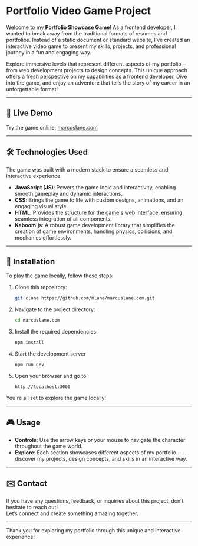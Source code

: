 # Portfolio Video Game Project

Welcome to my **Portfolio Showcase Game**! As a frontend developer, I wanted to break away from the traditional formats of resumes and portfolios. Instead of a static document or standard website, I’ve created an interactive video game to present my skills, projects, and professional journey in a fun and engaging way. 

Explore immersive levels that represent different aspects of my portfolio—from web development projects to design concepts. This unique approach offers a fresh perspective on my capabilities as a frontend developer. Dive into the game, and enjoy an adventure that tells the story of my career in an unforgettable format!

---

## 🌟 Live Demo

Try the game online: [marcuslane.com](https://marcuslane.com)

---

## 🛠️ Technologies Used

The game was built with a modern stack to ensure a seamless and interactive experience:

- **JavaScript (JS)**: Powers the game logic and interactivity, enabling smooth gameplay and dynamic interactions.
- **CSS**: Brings the game to life with custom designs, animations, and an engaging visual style.
- **HTML**: Provides the structure for the game's web interface, ensuring seamless integration of all components.
- **Kaboom.js**: A robust game development library that simplifies the creation of game environments, handling physics, collisions, and mechanics effortlessly.

---

## 🚀 Installation

To play the game locally, follow these steps:

1. Clone this repository:
   ```bash
   git clone https://github.com/mlane/marcuslane.com.git
   ```
2. Navigate to the project directory:
   ```bash
   cd marcuslane.com
   ```
3. Install the required dependencies:
   ```bash
   npm install
   ```
4. Start the development server
   ```bash
   npm run dev
   ```
5. Open your browser and go to:
   ```
   http://localhost:3000
   ```
You're all set to explore the game locally!

---

## 🎮 Usage

- **Controls**: Use the arrow keys or your mouse to navigate the character throughout the game world.
- **Explore**: Each section showcases different aspects of my portfolio—discover my projects, design concepts, and skills in an interactive way.

---

## ✉️ Contact

If you have any questions, feedback, or inquiries about this project, don’t hesitate to reach out!  
Let’s connect and create something amazing together.

---

Thank you for exploring my portfolio through this unique and interactive experience!
